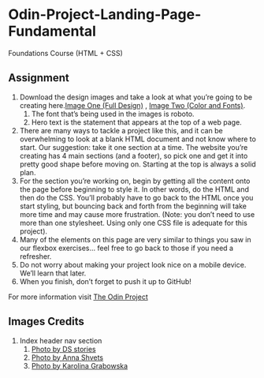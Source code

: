 # Odin-Project-Landing-Page-Fundamental
Foundations Course (HTML + CSS)
## Assignment
1. Download the design images and take a look at what you’re going to be creating here.[Image One (Full Design)](./assets/img/full-design.png) , [Image Two (Color and Fonts)](./assets/img/color-and-fonts.png).
    1. The font that’s being used in the images is roboto.
    1. Hero text is the statement that appears at the top of a web page.
1. There are many ways to tackle a project like this, and it can be overwhelming to look at a blank HTML document and not know where to start. Our suggestion: take it one section at a time. The website you’re creating has 4 main sections (and a footer), so pick one and get it into pretty good shape before moving on. Starting at the top is always a solid plan.
1. For the section you’re working on, begin by getting all the content onto the page before beginning to style it. In other words, do the HTML and then do the CSS. You’ll probably have to go back to the HTML once you start styling, but bouncing back and forth from the beginning will take more time and may cause more frustration. (Note: you don’t need to use more than one stylesheet. Using only one CSS file is adequate for this project).
1. Many of the elements on this page are very similar to things you saw in our flexbox exercises… feel free to go back to those if you need a refresher.
1. Do not worry about making your project look nice on a mobile device. We’ll learn that later.
1. When you finish, don’t forget to push it up to GitHub!


For more information visit [The Odin Project](https://www.theodinproject.com/)

## Images Credits
1. Index header nav section
    1. [Photo by DS stories](https://www.pexels.com/photo/stack-of-shiny-coins-with-cryptocurrency-logo-7267493/)
    1. [Photo by Anna Shvets](https://www.pexels.com/photo/person-holding-bank-card-4482900/)
    1. [Photo by Karolina Grabowska](https://www.pexels.com/photo/crop-anonymous-person-calculating-profit-on-smartphone-calculator-near-banknotes-4386321/)
